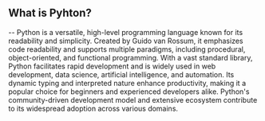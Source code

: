## What is Pyhton?

-- Python is a versatile, high-level programming language known for its readability and simplicity. Created by Guido van Rossum, it emphasizes code readability and supports multiple paradigms, including procedural, object-oriented, and functional programming. With a vast standard library, Python facilitates rapid development and is widely used in web development, data science, artificial intelligence, and automation. Its dynamic typing and interpreted nature enhance productivity, making it a popular choice for beginners and experienced developers alike. Python's community-driven development model and extensive ecosystem contribute to its widespread adoption across various domains.
